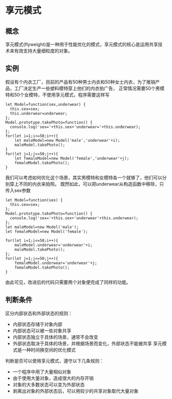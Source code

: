 # 享元模式
## 概念
享元模式(flyweight)是一种用于性能优化的模式，享元模式的核心是运用共享技术来有效支持大量细粒度的对象。

## 实例
假设有个内衣工厂，目前的产品有50种男士内衣和50种女士内衣，为了推销产品，工厂决定生产一些塑料模特穿上他们的内衣拍广告，
正常情况需要50个男模特和50个女模特，不使用享元模式，程序需要这样写
```ecmascript 6
let Model=function(sex,underwear) {
  this.sex=sex;
  this.underwear=underwear;
};
Model.prototype.takePhoto=function() {
  console.log('sex='+this.sex+'underwear='+this.underwear);
};
for(let i=1;i<=50;i++){
	let maleModel=new Model('male','underwear'+i);
	maleModel.takePhoto();
}
for(let j=1;j<=50;j++){
	let femaleModel=new Model('female','underwear'+j);
	femaleModel.takePhoto();
}
```
我们可以考虑如何优化这个场景，其实男模特和女模特各一个就够了，他们可以分别穿上不同的内衣来拍照。
既然如此，可以把underwear从构造函数中移除，只传入sex参数
```ecmascript 6
let Model=function(sex) {
  this.sex=sex;
};
Model.prototype.takePhoto=function() {
  console.log('sex='+this.sex+'underwear'+this.underwear);
};
let maleModel=new Model('male');
let femaleModel=new Model('female');

for(let i=1;i<=50;i++){
	maleModel.underwear='underwear'+i;
	maleModel.takePhoto();
};
for(let j=1;j<=50;j++){
	femaleModel.underwear='underwear'+j;
	femaleModel.takePhoto();
}

```
由此可见，改进后的代码只需要两个对象便完成了同样的功能。

## 判断条件
区分内部状态和外部状态的规则：
+ 内部状态存储于对象内部
+ 内部状态可以被一些对象共享
+ 内部状态独立于具体的场景，通常不会改变
+ 外部状态取决于具体的场景，并根据场景而变化，外部状态不能被共享
享元模式是一种时间换空间的优化模式

判断是否可以使用享元模式，遵守以下几条规则：
+ 一个程序中用了大量相似对象
+ 由于使用大量对象，造成很大的内存开销
+ 对象的大多数状态可以变为外部状态
+ 剥离出对象的外部状态后，可以用较少的共享对象取代大量对象
